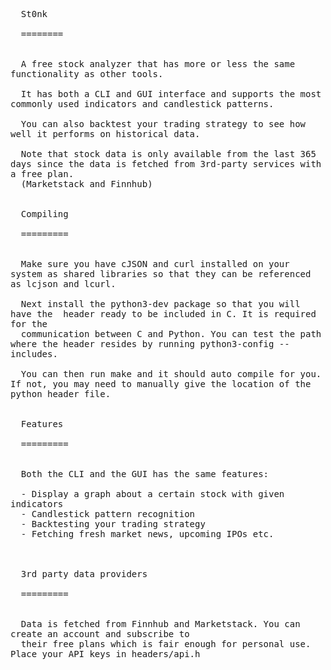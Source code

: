 <pre style="white-space: pre-wrap">
  St0nk<br>
  ========<br><br>
  A free stock analyzer that has more or less the same functionality as other tools.<br>
  It has both a CLI and GUI interface and supports the most commonly used indicators and candlestick patterns.<br>
  You can also backtest your trading strategy to see how well it performs on historical data.<br>
  Note that stock data is only available from the last 365 days since the data is fetched from 3rd-party services with a free plan.
  (Marketstack and Finnhub)<br><br>
  Compiling<br>
  =========<br><br>
  Make sure you have cJSON and curl installed on your system as shared libraries so that they can be referenced as lcjson and lcurl.<br>
  Next install the python3-dev package so that you will have the <Python.h> header ready to be included in C. It is required for the
  communication between C and Python. You can test the path where the header resides by running python3-config --includes.<br>
  You can then run make and it should auto compile for you. If not, you may need to manually give the location of the python header file.<br><br>
  Features<br>
  =========<br><br>
  Both the CLI and the GUI has the same features:<br>
  - Display a graph about a certain stock with given indicators
  - Candlestick pattern recognition
  - Backtesting your trading strategy
  - Fetching fresh market news, upcoming IPOs etc.
  <br><br>
  3rd party data providers<br>
  =========<br><br>
  Data is fetched from Finnhub and Marketstack. You can create an account and subscribe to
  their free plans which is fair enough for personal use. Place your API keys in headers/api.h
</pre>
